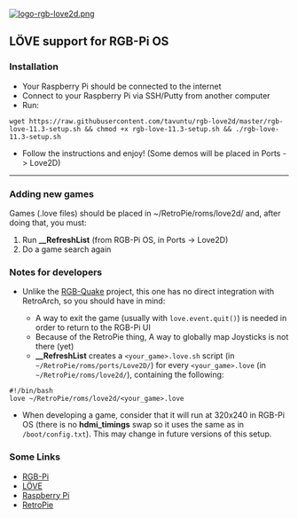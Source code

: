 [![logo-rgb-love2d.png](https://i.postimg.cc/8C4cJNzr/logo-rgb-love2d.png)](https://postimg.cc/KKKxCXLZ)

## LÖVE support for RGB-Pi OS

### Installation

* Your Raspberry Pi should be connected to the internet
* Connect to your Raspberry Pi via SSH/Putty from another computer
* Run:

```
wget https://raw.githubusercontent.com/tavuntu/rgb-love2d/master/rgb-love-11.3-setup.sh && chmod +x rgb-love-11.3-setup.sh && ./rgb-love-11.3-setup.sh
```
* Follow the instructions and enjoy! (Some demos will be placed in Ports -> Love2D)

---

### Adding new games

Games (.love files) should be placed in ~/RetroPie/roms/love2d/ and, after doing that, you must:

1. Run **__RefreshList** (from RGB-Pi OS, in Ports -> Love2D)
2. Do a game search again

### Notes for developers

* Unlike the [RGB-Quake](https://github.com/tavuntu/rgb-quake) project, this one has no direct integration with RetroArch, so you should have in mind:

  * A way to exit the game (usually with ```love.event.quit()```) is needed in order to return to the RGB-Pi UI
  * Because of the RetroPie thing, A way to globally map Joysticks is not there (yet)
  * **__RefreshList** creates a ```<your_game>.love.sh``` script (in ```~/RetroPie/roms/ports/Love2D/```) for every ```<your_game>.love``` (in ```~/RetroPie/roms/love2d/```), containing the following:

```shell
#!/bin/bash
love ~/RetroPie/roms/love2d/<your_game>.love
```
* When developing a game, consider that it will run at 320x240 in RGB-Pi OS (there is no **hdmi_timings** swap so it uses the same as in ```/boot/config.txt```). This may change in future versions of this setup.

### Some Links

* [RGB-Pi](https://www.rgb-pi.com/)
* [LÖVE](https://love2d.org/)
* [Raspberry Pi](https://www.raspberrypi.org/)
* [RetroPie](https://retropie.org.uk/)
